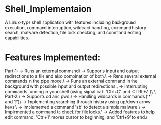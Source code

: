 # Shell_Implementaion
A Linux-type shell application with features including background execution, command interruption, wildcard handling, command history search, malware detection, file lock checking, and command editing capabilities.

# Features Implemented:
 Part-1:
-> Runs an external command\\
-> Supports input and output redirections to a file and also combination of both.\\
-> Runs several external commands in the pipe mode.\\
-> Runs an external command in the background with possible input and output redirections.\\
-> Interrupting commands running in your shell (using signal call: 'Ctrl+C' and 'CTRL+Z')\\
\\
Part-2:\\
-> Supports cd and pwd.\\
-> Handling wildcards in commands (‘*’ and ‘?’)\\
-> Implementing searching through history using up/down arrow keys.\\
-> Implemented a command 'sb' to detect a simple malware.\\
-> Implemented a command to check for file locks.\\
-> Added features to help edit command. 'Ctrl+1' moves cursor to beginning, and 'Ctrl+9' to end.\\

